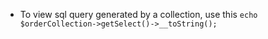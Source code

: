 * To view sql query generated by a collection, use this `echo $orderCollection->getSelect()->__toString();`

